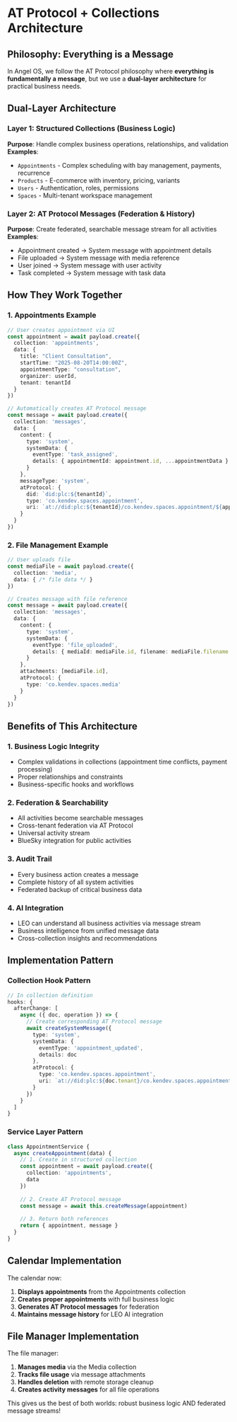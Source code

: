 # AT Protocol + Collections Architecture

## Philosophy: Everything is a Message

In Angel OS, we follow the AT Protocol philosophy where **everything is fundamentally a message**, but we use a **dual-layer architecture** for practical business needs.

## Dual-Layer Architecture

### Layer 1: Structured Collections (Business Logic)
**Purpose**: Handle complex business operations, relationships, and validation
**Examples**: 
- `Appointments` - Complex scheduling with bay management, payments, recurrence
- `Products` - E-commerce with inventory, pricing, variants
- `Users` - Authentication, roles, permissions
- `Spaces` - Multi-tenant workspace management

### Layer 2: AT Protocol Messages (Federation & History)
**Purpose**: Create federated, searchable message stream for all activities
**Examples**:
- Appointment created → System message with appointment details
- File uploaded → System message with media reference
- User joined → System message with user activity
- Task completed → System message with task data

## How They Work Together

### 1. Appointments Example

```typescript
// User creates appointment via UI
const appointment = await payload.create({
  collection: 'appointments',
  data: {
    title: "Client Consultation",
    startTime: "2025-08-20T14:00:00Z",
    appointmentType: "consultation",
    organizer: userId,
    tenant: tenantId
  }
})

// Automatically creates AT Protocol message
const message = await payload.create({
  collection: 'messages',
  data: {
    content: {
      type: 'system',
      systemData: {
        eventType: 'task_assigned',
        details: { appointmentId: appointment.id, ...appointmentData }
      }
    },
    messageType: 'system',
    atProtocol: {
      did: `did:plc:${tenantId}`,
      type: 'co.kendev.spaces.appointment',
      uri: `at://did:plc:${tenantId}/co.kendev.spaces.appointment/${appointment.id}`
    }
  }
})
```

### 2. File Management Example

```typescript
// User uploads file
const mediaFile = await payload.create({
  collection: 'media',
  data: { /* file data */ }
})

// Creates message with file reference
const message = await payload.create({
  collection: 'messages',
  data: {
    content: {
      type: 'system',
      systemData: {
        eventType: 'file_uploaded',
        details: { mediaId: mediaFile.id, filename: mediaFile.filename }
      }
    },
    attachments: [mediaFile.id],
    atProtocol: {
      type: 'co.kendev.spaces.media'
    }
  }
})
```

## Benefits of This Architecture

### 1. **Business Logic Integrity**
- Complex validations in collections (appointment time conflicts, payment processing)
- Proper relationships and constraints
- Business-specific hooks and workflows

### 2. **Federation & Searchability**  
- All activities become searchable messages
- Cross-tenant federation via AT Protocol
- Universal activity stream
- BlueSky integration for public activities

### 3. **Audit Trail**
- Every business action creates a message
- Complete history of all system activities
- Federated backup of critical business data

### 4. **AI Integration**
- LEO can understand all business activities via message stream
- Business intelligence from unified message data
- Cross-collection insights and recommendations

## Implementation Pattern

### Collection Hook Pattern
```typescript
// In collection definition
hooks: {
  afterChange: [
    async ({ doc, operation }) => {
      // Create corresponding AT Protocol message
      await createSystemMessage({
        type: 'system',
        systemData: {
          eventType: 'appointment_updated',
          details: doc
        },
        atProtocol: {
          type: 'co.kendev.spaces.appointment',
          uri: `at://did:plc:${doc.tenant}/co.kendev.spaces.appointment/${doc.id}`
        }
      })
    }
  ]
}
```

### Service Layer Pattern
```typescript
class AppointmentService {
  async createAppointment(data) {
    // 1. Create in structured collection
    const appointment = await payload.create({
      collection: 'appointments',
      data
    })
    
    // 2. Create AT Protocol message
    const message = await this.createMessage(appointment)
    
    // 3. Return both references
    return { appointment, message }
  }
}
```

## Calendar Implementation

The calendar now:
1. **Displays appointments** from the Appointments collection
2. **Creates proper appointments** with full business logic
3. **Generates AT Protocol messages** for federation
4. **Maintains message history** for LEO AI integration

## File Manager Implementation

The file manager:
1. **Manages media** via the Media collection  
2. **Tracks file usage** via message attachments
3. **Handles deletion** with remote storage cleanup
4. **Creates activity messages** for all file operations

This gives us the best of both worlds: robust business logic AND federated message streams!


